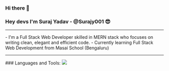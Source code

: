 ### Hi there 👋
### Hey devs  I'm Suraj Yadav - @Surajy001 😎
<hr>
- I'm a Full Stack Web Developer skilled in MERN stack who focuses on writing clean, elegant and efficient code.
- Currently learning Full Stack Web Development from Masai School (Bengaluru)
<hr>
### Languages and Tools:

<image src="https://upload.wikimedia.org/wikipedia/commons/thumb/d/d5/CSS3_logo_and_wordmark.svg/1200px-CSS3_logo_and_wordmark.svg.png"  />
<!--
**Surajy001/Surajy001** is a ✨ _special_ ✨ repository because its `README.md` (this file) appears on your GitHub profile.

Here are some ideas to get you started:

- 🔭 I’m currently working on ...
- 🌱 I’m currently learning ...
- 👯 I’m looking to collaborate on ...
- 🤔 I’m looking for help with ...
- 💬 Ask me about ...
- 📫 How to reach me: ...
- 😄 Pronouns: ...
- ⚡ Fun fact: ...
-->
